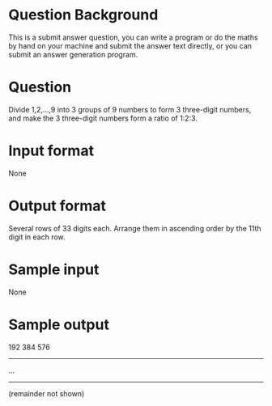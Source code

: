 # Question Background

This is a submit answer question, you can write a program or do the maths by hand on your machine and submit the answer text directly, or you can submit an answer generation program.

# Question

Divide 1,2,...,9 into 3 groups of 9 numbers to form 3 three-digit numbers, and make the 3 three-digit numbers form a ratio of 1:2:3.

# Input format

None

# Output format

Several rows of 33 digits each. Arrange them in ascending order by the 11th digit in each row.

# Sample input

None

# Sample output

192 384 576
* * *
...
* * *
(remainder not shown)
